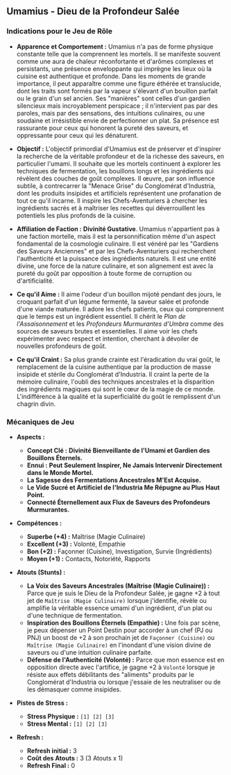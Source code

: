## Umamius - Dieu de la Profondeur Salée

### Indications pour le Jeu de Rôle

*   **Apparence et Comportement :** Umamius n'a pas de forme physique constante telle que la comprennent les mortels. Il se manifeste souvent comme une aura de chaleur réconfortante et d'arômes complexes et persistants, une présence enveloppante qui imprègne les lieux où la cuisine est authentique et profonde. Dans les moments de grande importance, il peut apparaître comme une figure éthérée et translucide, dont les traits sont formés par la vapeur s'élevant d'un bouillon parfait ou le grain d'un sel ancien. Ses "manières" sont celles d'un gardien silencieux mais incroyablement perspicace ; il n'intervient pas par des paroles, mais par des sensations, des intuitions culinaires, ou une soudaine et irrésistible envie de perfectionner un plat. Sa présence est rassurante pour ceux qui honorent la pureté des saveurs, et oppressante pour ceux qui les dénaturent.

*   **Objectif :** L'objectif primordial d'Umamius est de préserver et d'inspirer la recherche de la véritable profondeur et de la richesse des saveurs, en particulier l'umami. Il souhaite que les mortels continuent à explorer les techniques de fermentation, les bouillons longs et les ingrédients qui révèlent des couches de goût complexes. Il œuvre, par son influence subtile, à contrecarrer la "Menace Grise" du Conglomérat d'Industria, dont les produits insipides et artificiels représentent une profanation de tout ce qu'il incarne. Il inspire les Chefs-Aventuriers à chercher les ingrédients sacrés et à maîtriser les recettes qui déverrouillent les potentiels les plus profonds de la cuisine.

*   **Affiliation de Faction :** **Divinité Gustative**. Umamius n'appartient pas à une faction mortelle, mais il est la personnification même d'un aspect fondamental de la cosmologie culinaire. Il est vénéré par les "Gardiens des Saveurs Anciennes" et par les Chefs-Aventuriers qui recherchent l'authenticité et la puissance des ingrédients naturels. Il est une entité divine, une force de la nature culinaire, et son alignement est avec la pureté du goût par opposition à toute forme de corruption ou d'artificialité.

*   **Ce qu'il Aime :** Il aime l'odeur d'un bouillon mijoté pendant des jours, le croquant parfait d'un légume fermenté, la saveur salée et profonde d'une viande maturée. Il adore les chefs patients, ceux qui comprennent que le temps est un ingrédient essentiel. Il chérit le *Plan de l'Assaisonnement* et les *Profondeurs Murmurantes d'Umbra* comme des sources de saveurs brutes et essentielles. Il aime voir les chefs expérimenter avec respect et intention, cherchant à dévoiler de nouvelles profondeurs de goût.

*   **Ce qu'il Craint :** Sa plus grande crainte est l'éradication du vrai goût, le remplacement de la cuisine authentique par la production de masse insipide et stérile du Conglomérat d'Industria. Il craint la perte de la mémoire culinaire, l'oubli des techniques ancestrales et la disparition des ingrédients magiques qui sont le cœur de la magie de ce monde. L'indifférence à la qualité et la superficialité du goût le remplissent d'un chagrin divin.

### Mécaniques de Jeu

*   **Aspects :**
    *   **Concept Clé :** **Divinité Bienveillante de l'Umami et Gardien des Bouillons Éternels.**
    *   **Ennui :** **Peut Seulement Inspirer, Ne Jamais Intervenir Directement dans le Monde Mortel.**
    *   **La Sagesse des Fermentations Ancestrales M'Est Acquise.**
    *   **Le Vide Sucré et Artificiel de l'Industria Me Répugne au Plus Haut Point.**
    *   **Connecté Éternellement aux Flux de Saveurs des Profondeurs Murmurantes.**

*   **Compétences :**
    *   **Superbe (+4) :** Maîtrise (Magie Culinaire)
    *   **Excellent (+3) :** Volonté, Empathie
    *   **Bon (+2) :** Façonner (Cuisine), Investigation, Survie (Ingrédients)
    *   **Moyen (+1) :** Contacts, Notoriété, Rapports

*   **Atouts (Stunts) :**
    *   **La Voix des Saveurs Ancestrales (Maîtrise (Magie Culinaire)) :** Parce que je suis le Dieu de la Profondeur Salée, je gagne +2 à tout jet de `Maîtrise (Magie Culinaire)` lorsque j'identifie, révèle ou amplifie la véritable essence umami d'un ingrédient, d'un plat ou d'une technique de fermentation.
    *   **Inspiration des Bouillons Éternels (Empathie) :** Une fois par scène, je peux dépenser un Point Destin pour accorder à un chef (PJ ou PNJ) un boost de +2 à son prochain jet de `Façonner (Cuisine)` ou `Maîtrise (Magie Culinaire)` en l'inondant d'une vision divine de saveurs ou d'une intuition culinaire parfaite.
    *   **Défense de l'Authenticité (Volonté) :** Parce que mon essence est en opposition directe avec l'artifice, je gagne +2 à `Volonté` lorsque je résiste aux effets débilitants des "aliments" produits par le Conglomérat d'Industria ou lorsque j'essaie de les neutraliser ou de les démasquer comme insipides.

*   **Pistes de Stress :**
    *   **Stress Physique :** `[1] [2] [3]`
    *   **Stress Mental :** `[1] [2] [3]`

*   **Refresh :**
    *   **Refresh initial :** 3
    *   **Coût des Atouts :** 3 (3 Atouts x 1)
    *   **Refresh Final :** 0